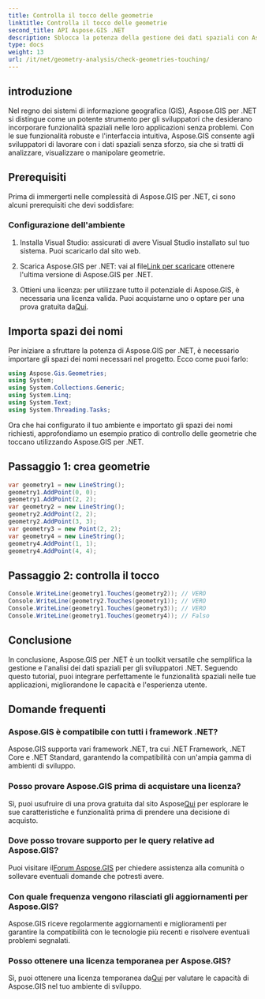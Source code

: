 ```yaml
---
title: Controlla il tocco delle geometrie
linktitle: Controlla il tocco delle geometrie
second_title: API Aspose.GIS .NET
description: Sblocca la potenza della gestione dei dati spaziali con Aspose.GIS per .NET. Integra perfettamente le funzionalità spaziali nelle tue applicazioni con questo versatile toolkit.
type: docs
weight: 13
url: /it/net/geometry-analysis/check-geometries-touching/
---
```

## introduzione
Nel regno dei sistemi di informazione geografica (GIS), Aspose.GIS per .NET si distingue come un potente strumento per gli sviluppatori che desiderano incorporare funzionalità spaziali nelle loro applicazioni senza problemi. Con le sue funzionalità robuste e l'interfaccia intuitiva, Aspose.GIS consente agli sviluppatori di lavorare con i dati spaziali senza sforzo, sia che si tratti di analizzare, visualizzare o manipolare geometrie.
## Prerequisiti
Prima di immergerti nelle complessità di Aspose.GIS per .NET, ci sono alcuni prerequisiti che devi soddisfare:
### Configurazione dell'ambiente
1. Installa Visual Studio: assicurati di avere Visual Studio installato sul tuo sistema. Puoi scaricarlo dal sito web.
   
2.  Scarica Aspose.GIS per .NET: vai al file[Link per scaricare](https://releases.aspose.com/gis/net/) ottenere l'ultima versione di Aspose.GIS per .NET.
3.  Ottieni una licenza: per utilizzare tutto il potenziale di Aspose.GIS, è necessaria una licenza valida. Puoi acquistarne uno o optare per una prova gratuita da[Qui](https://releases.aspose.com/).

## Importa spazi dei nomi
Per iniziare a sfruttare la potenza di Aspose.GIS per .NET, è necessario importare gli spazi dei nomi necessari nel progetto. Ecco come puoi farlo:

```csharp
using Aspose.Gis.Geometries;
using System;
using System.Collections.Generic;
using System.Linq;
using System.Text;
using System.Threading.Tasks;
```

Ora che hai configurato il tuo ambiente e importato gli spazi dei nomi richiesti, approfondiamo un esempio pratico di controllo delle geometrie che toccano utilizzando Aspose.GIS per .NET.
## Passaggio 1: crea geometrie
```csharp
var geometry1 = new LineString();
geometry1.AddPoint(0, 0);
geometry1.AddPoint(2, 2);
var geometry2 = new LineString();
geometry2.AddPoint(2, 2);
geometry2.AddPoint(3, 3);
var geometry3 = new Point(2, 2);
var geometry4 = new LineString();
geometry4.AddPoint(1, 1);
geometry4.AddPoint(4, 4);
```
## Passaggio 2: controlla il tocco
```csharp
Console.WriteLine(geometry1.Touches(geometry2)); // VERO
Console.WriteLine(geometry2.Touches(geometry1)); // VERO
Console.WriteLine(geometry1.Touches(geometry3)); // VERO
Console.WriteLine(geometry1.Touches(geometry4)); // Falso
```

## Conclusione
In conclusione, Aspose.GIS per .NET è un toolkit versatile che semplifica la gestione e l'analisi dei dati spaziali per gli sviluppatori .NET. Seguendo questo tutorial, puoi integrare perfettamente le funzionalità spaziali nelle tue applicazioni, migliorandone le capacità e l'esperienza utente.
## Domande frequenti
### Aspose.GIS è compatibile con tutti i framework .NET?
Aspose.GIS supporta vari framework .NET, tra cui .NET Framework, .NET Core e .NET Standard, garantendo la compatibilità con un'ampia gamma di ambienti di sviluppo.
### Posso provare Aspose.GIS prima di acquistare una licenza?
 Sì, puoi usufruire di una prova gratuita dal sito Aspose[Qui](https://purchase.aspose.com/temporary-license/) per esplorare le sue caratteristiche e funzionalità prima di prendere una decisione di acquisto.
### Dove posso trovare supporto per le query relative ad Aspose.GIS?
 Puoi visitare il[Forum Aspose.GIS](https://forum.aspose.com/c/gis/33) per chiedere assistenza alla comunità o sollevare eventuali domande che potresti avere.
### Con quale frequenza vengono rilasciati gli aggiornamenti per Aspose.GIS?
Aspose.GIS riceve regolarmente aggiornamenti e miglioramenti per garantire la compatibilità con le tecnologie più recenti e risolvere eventuali problemi segnalati.
### Posso ottenere una licenza temporanea per Aspose.GIS?
 Sì, puoi ottenere una licenza temporanea da[Qui](https://purchase.aspose.com/temporary-license/) per valutare le capacità di Aspose.GIS nel tuo ambiente di sviluppo.